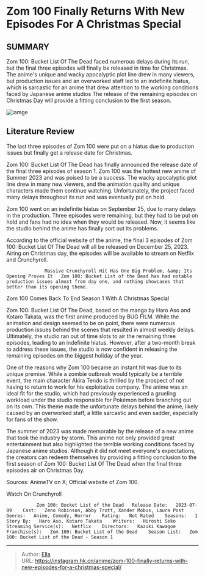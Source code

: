 # Zom 100 Finally Returns With New Episodes For A Christmas Special


## SUMMARY 



  Zom 100: Bucket List Of The Dead faced numerous delays during its run, but the final three episodes will finally be released in time for Christmas.   The anime&#39;s unique and wacky apocalyptic plot line drew in many viewers, but production issues and an overworked staff led to an indefinite hiatus, which is sarcastic for an anime that drew attention to the working conditions faced by Japanese anime studios   The release of the remaining episodes on Christmas Day will provide a fitting conclusion to the first season.  

![iamge](https://static1.srcdn.com/wordpress/wp-content/uploads/2023/11/akira-tendo-smiling.jpg)

## Literature Review

The last three episodes of Zom 100 were put on a hiatus due to production issues but finally get a release date for Christmas.




Zom 100: Bucket List Of The Dead has finally announced the release date of the final three episodes of season 1. Zom 100 was the hottest new anime of Summer 2023 and was poised to be a success. The wacky apocalyptic plot line drew in many new viewers, and the animation quality and unique characters made them continue watching. Unfortunately, the project faced many delays throughout its run and was eventually put on hold.




Zom 100 went on an indefinite hiatus on September 25, due to many delays in the production. Three episodes were remaining, but they had to be put on hold and fans had no idea when they would be released. Now, it seems like the studio behind the anime has finally sort out its problems.


 

According to the official website of the anime, the final 3 episodes of Zom 100: Bucket List Of The Dead will all be released on December 25, 2023. Airing on Christmas day, the episodes will be available to stream on Netflix and Crunchyroll.

                  Massive Crunchyroll Hit Has One Big Problem, &amp; Its Opening Proves It   Zom 100: Bucket List of the Dead has had notable production issues almost from day one, and nothing showcases that better than its opening theme.   





 Zom 100 Comes Back To End Season 1 With A Christmas Special 
          

Zom 100: Bucket List Of The Dead, based on the manga by Haro Aso and Kotaro Takata, was the first anime produced by BUG FILM. While the animation and design seemed to be on point, there were numerous production issues behind the scenes that resulted in almost weekly delays. Ultimately, the studio ran out of time slots to air the remaining three episodes, leading to an indefinite hiatus. However, after a two-month break to address these issues, the studio is now confident in releasing the remaining episodes on the biggest holiday of the year.

One of the reasons why Zom 100 became an instant hit was due to its unique premise. While a zombie outbreak would typically be a terrible event, the main character Akira Tendo is thrilled by the prospect of not having to return to work for his exploitative company. The anime was an ideal fit for the studio, which had previously experienced a grueling workload under the studio responsible for Pokémon before branching out on its own. This theme made the unfortunate delays behind the anime, likely caused by an overworked staff, a little sarcastic and even sadder, especially for fans of the show.




          

The summer of 2023 was made memorable by the release of a new anime that took the industry by storm. This anime not only provided great entertainment but also highlighted the terrible working conditions faced by Japanese anime studios. Although it did not meet everyone&#39;s expectations, the creators can redeem themselves by providing a fitting conclusion to the first season of Zom 100: Bucket List Of The Dead when the final three episodes air on Christmas Day.

Sources: AnimeTV on X; Official website of Zom 100.

Watch On Crunchyroll

               Zom 100: Bucket List of the Dead   Release Date:   2023-07-09    Cast:   Zeno Robinson, Abby Trott, Xander Mobus, Laura Post    Genres:   Anime, Comedy, Horror    Rating:   Not Rated    Seasons:   1    Story By:   Haro Aso, Kotaro Takata    Writers:   Hiroshi Seko    Streaming Service(s):   Netflix    Directors:   Kazuki Kawagoe    Franchise(s):   Zom 100: Bucket List of the Dead    Season List:   Zom 100: Bucket List of the Dead - Season 1      

---

> Author: [Ella](https://instagram.hk.cn/)  
> URL: https://instagram.hk.cn/anime/zom-100-finally-returns-with-new-episodes-for-a-christmas-special/  

